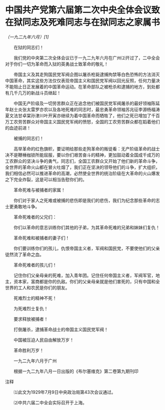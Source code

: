 # 中国共产党第六届第二次中央全体会议致在狱同志及死难同志与在狱同志之家属书

*（一九二九年六月）[1]*



　　在狱的同志们！

　　我们党的中央第二次全体会议已于一九二九年六月在广州⑵开过了，二中全会对于你们一切为革命而入狱的英勇战士致革命的敬礼！

　　帝国主义及其走狗国民党军阀企图以屠杀枪毙逮捕拘禁等白色恐怖的方法消灭中国革命，其实这些方法仅仅表现帝国主义和国民党军阀以回光反照，任何力量决不能阻止日正发展着的中国革命运动。在革命部队之被枪杀和逮捕的地方，到处都有几千几万的新战斗员继起！

　　中国无产阶级及一切劳苦群众正在追念他们被国民党军阀屠杀的最好领袖陈延年赵士炎张太雷罗亦农以及各地死难的同志时，最忠勇革命领袖苏兆征李源杨福涛夏文法甘卓棠孙津川叶开寅亦继续为着中国革命而牺牲了，他们之死已增加了千百万工农劳苦群众对帝国主义国民党军阀的愤怒，全国的工农劳苦群众都在蹈着他们的血迹前进！

　　被捕的同志们！

　　高举革命的红色旗帜，要证明给那些走狗革命的叛徒看：无产阶级革命的战士决不是鞭棰枷锁所能屈服，要以你们艰苦奋斗的精神，更加鼓动着全国成千成万的工农群众的坚决斗争的勇气，同志们，全国工农群众又开始了他们新的革命斗争，全世界的革命火山都在冒火吐烟了，我们正在坚决的领导他们的斗争，扩大组织，我们相信必然可以推进革命的高潮，必然使全世界的统治阶级在大革命的火山爆发之下完全炸裂，这是可以相当告慰你们的。

　　革命死难与被捕者的家属！

　　你们对于家人之死难或被捕的悲伤即是我们的悲伤，我们为纪念那些革命的志士更勇敢地斗争。

　　革命死难者的父兄们：

　　你们以革命的意志训练你们其他的子弟，为其革命死难的兄弟和妹妹们复仇！

　　革命死难和被捕者的妻子们！

　　你们要训练你们的孩儿，仇恨帝国主义者，军阀和国民党，不要使他们的父亲徒然流了革命之血。

　　革命死难者的孩儿们！

　　记住你们父亲母亲的死难，加入青年团。记住任何帝国主义者，军阀军官，地主，资本家，富商都是你的仇敌。你们的父亲母亲就是他们害死的，只有中国和全世界的工人和农民是你们的朋友。

　　死难烈士的精神不死！

　　为死难烈士复仇！

　　要求释放被捕者！

　　打倒屠杀，逮捕革命战士的帝国主义国民党军阀！

　　中国被压迫人民自由解放万岁！

　　革命胜利万岁！

　　一九二九年六月于广州

　　根据一九二九年八月一日出版的《布尔塞维克》第二卷第九期刊印



注释

　　⑴此文为1929年7月9日中央政治局第43次会议通过。

　　⑵中共六届二中全会实际召开于上海。




